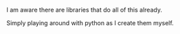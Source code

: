 I am aware there are libraries that do all of this already.

Simply playing around with python as I create them myself. 